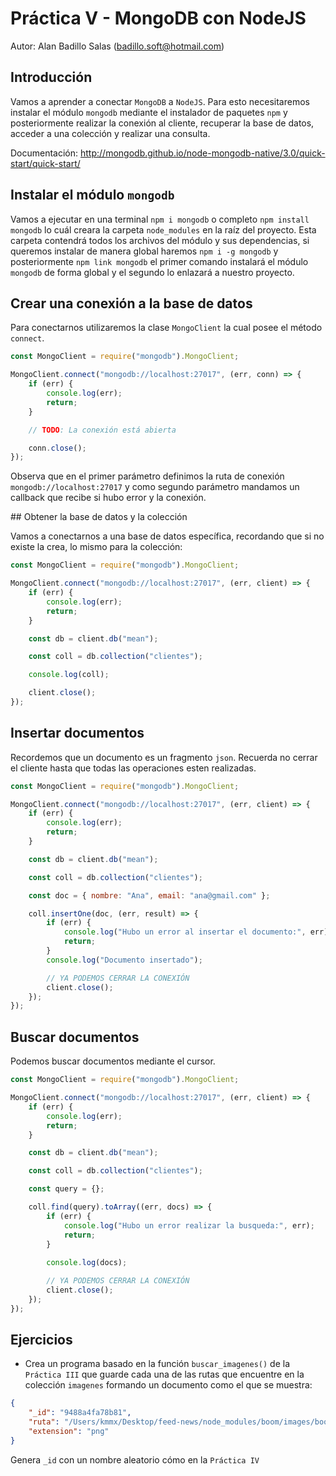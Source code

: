 # Práctica V - MongoDB con NodeJS

Autor: Alan Badillo Salas (badillo.soft@hotmail.com)

## Introducción

Vamos a aprender a conectar `MongoDB` a `NodeJS`. Para esto necesitaremos instalar el módulo `mongodb` mediante el instalador de paquetes `npm` y posteriormente realizar la conexión al cliente, recuperar la base de datos, acceder a una colección y realizar una consulta.

Documentación: http://mongodb.github.io/node-mongodb-native/3.0/quick-start/quick-start/

## Instalar el módulo `mongodb`

Vamos a ejecutar en una terminal `npm i mongodb` o completo `npm install mongodb` lo cuál creara la carpeta `node_modules` en la raíz del proyecto. Esta carpeta contendrá todos los archivos del módulo y sus dependencias, si queremos instalar de manera global haremos `npm i -g mongodb` y posteriormente `npm link mongodb` el primer comando instalará el módulo `mongodb` de forma global y el segundo lo enlazará a nuestro proyecto.

## Crear una conexión a la base de datos

Para conectarnos utilizaremos la clase `MongoClient` la cual posee el método `connect`.

~~~js
const MongoClient = require("mongodb").MongoClient;

MongoClient.connect("mongodb://localhost:27017", (err, conn) => {
    if (err) {
        console.log(err);
        return;
    }

    // TODO: La conexión está abierta

    conn.close();
});
~~~

Observa que en el primer parámetro definimos la ruta de conexión `mongodb://localhost:27017` y como segundo parámetro mandamos un callback que recibe si hubo error y la conexión.

## Obtener la base de datos y la colección

Vamos a conectarnos a una base de datos específica, recordando que si no existe la crea, lo mismo para la colección:

~~~js
const MongoClient = require("mongodb").MongoClient;

MongoClient.connect("mongodb://localhost:27017", (err, client) => {
    if (err) {
        console.log(err);
        return;
    }

    const db = client.db("mean");

    const coll = db.collection("clientes");

    console.log(coll);

    client.close();
});
~~~

## Insertar documentos

Recordemos que un documento es un fragmento `json`. Recuerda no cerrar el cliente hasta que todas las operaciones esten realizadas.

~~~js
const MongoClient = require("mongodb").MongoClient;

MongoClient.connect("mongodb://localhost:27017", (err, client) => {
    if (err) {
        console.log(err);
        return;
    }

    const db = client.db("mean");

    const coll = db.collection("clientes");

    const doc = { nombre: "Ana", email: "ana@gmail.com" };

    coll.insertOne(doc, (err, result) => {
        if (err) {
            console.log("Hubo un error al insertar el documento:", err);
            return;
        }
        console.log("Documento insertado");

        // YA PODEMOS CERRAR LA CONEXIÓN
        client.close();
    });
});
~~~

## Buscar documentos

Podemos buscar documentos mediante el cursor.

~~~js
const MongoClient = require("mongodb").MongoClient;

MongoClient.connect("mongodb://localhost:27017", (err, client) => {
    if (err) {
        console.log(err);
        return;
    }

    const db = client.db("mean");

    const coll = db.collection("clientes");

    const query = {};

    coll.find(query).toArray((err, docs) => {
        if (err) {
            console.log("Hubo un error realizar la busqueda:", err);
            return;
        }
        
        console.log(docs);

        // YA PODEMOS CERRAR LA CONEXIÓN
        client.close();
    });
});
~~~

## Ejercicios

* Crea un programa basado en la función `buscar_imagenes()` de la `Práctica III` que guarde cada una de las rutas que encuentre en la colección `imagenes` formando un documento como el que se muestra:

~~~json
{
    "_id": "9488a4fa78b81",
    "ruta": "/Users/kmmx/Desktop/feed-news/node_modules/boom/images/boom.png",
    "extension": "png"
}
~~~

Genera `_id` con un nombre aleatorio cómo en la `Práctica IV`